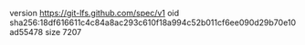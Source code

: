 version https://git-lfs.github.com/spec/v1
oid sha256:18df616611c4c84a8ac293c610f18a994c52b011cf6ee090d29b70e10ad55478
size 7207
